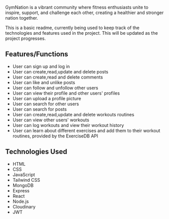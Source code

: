 GymNation is a vibrant community where fitness enthusiasts unite to inspire, support, and challenge each other, creating a healthier and stronger nation together.

This is a basic readme, currently being used to keep track of the technologies and features used in the project. This will be updated as the project progresses.

## Features/Functions
- User can sign up and log in
- User can create,read,update and delete posts
- User can create,read and delete comments
- User can like and unlike posts
- User can follow and unfollow other users
- User can view their profile and other users' profiles
- User can upload a profile picture
- User can search for other users
- User can search for posts
- User can create,read,update and delete workouts routines
- User can view other users' workouts
- User can log workouts and view their workout history
- User can learn about different exercises and add them to their workout routines, provided by the ExerciseDB API


## Technologies Used
- HTML
- CSS
- JavaScript
- Tailwind CSS
- MongoDB
- Express
- React
- Node.js
- Cloudinary
- JWT

